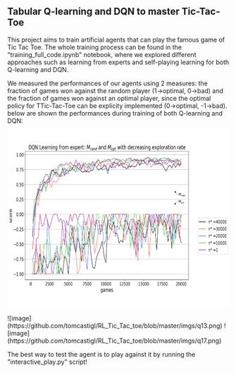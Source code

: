 ## Tabular Q-learning and DQN to master Tic-Tac-Toe
This project aims to train artificial agents that can play the famous game of Tic Tac Toe. The whole training process can be found in the "training_full_code.ipynb"
notebook, where we explored different approaches such as learning from experts and self-playing learning for both Q-learning and DQN. 

We measured the performances of our agents using 2 measures: the fraction of games won against the random player (1->optimal, 0->bad) and the fraction of games won
against an optimal player, since the optimal policy for TTic-Tac-Toe can be explicity implemented (0->optimal, -1->bad). below are shown the performances during training
of both Q-learning and DQN:
<p align="center">
  <img 
    width="600"
    height="400"
    src="https://github.com/tomcastigl/RL_Tic_Tac_toe/blob/master/imgs/q13.png"
  >
</p>
![image](https://github.com/tomcastigl/RL_Tic_Tac_toe/blob/master/imgs/q13.png)
![image](https://github.com/tomcastigl/RL_Tic_Tac_toe/blob/master/imgs/q17.png)

The best way to test the agent is to play against it by running the "interactive_play.py" script!
